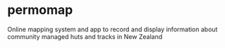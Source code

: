 # permomap
Online mapping system and app to record and display information about community managed huts and tracks in New Zealand
